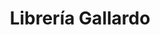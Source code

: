 ---
title: "Librería Gallardo"
url: /la-linea-de-la-concepcion/libreria-gallardo/
shop: material de oficina
---